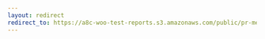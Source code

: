 ```yaml
---
layout: redirect
redirect_to: https://a8c-woo-test-reports.s3.amazonaws.com/public/pr-merge/40278/api/index.html
---
```

